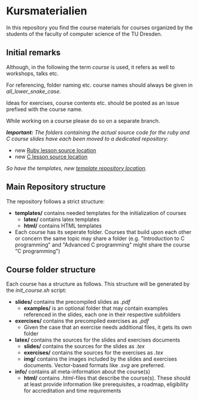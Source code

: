 # Kursmaterialien
In this repository you find the course materials for courses organized by the students of the faculty of computer science of the TU Dresden.


## Initial remarks
Although, in the following the term *course* is used, it refers as well to workshops, talks etc.

For referencing, folder naming etc. course names should always be given in *all_lower_snake_case*.

Ideas for exercises, course contents etc. should be posted as an issue prefixed with the course name.

While working on a course please do so on a separate branch.

_**Important:**
The folders containing the actual source code for the ruby and C course slides have each been moved to a dedicated repository:_
- new [Ruby lesson source location](https://github.com/fsr/ruby-lessons)
- new [C lesson source location](https://github.com/fsr/c-lessons)

_So have the templates, new [template repository location](https://github.com/fsr/lesson-templates)._

## Main Repository structure
The repository follows a strict structure:
* **templates/** contains needed templates for the initialization of courses
  * **latex/** contains latex templates
  * **html/** contains HTML templates
* Each course has its seperate folder. Courses that build upon each other or concern the same topic may share a folder (e.g. "Introduction to C programming" and "Advanced C programming" might share the course "C programming")

## Course folder structure
Each course has a structure as follows. This structure will be generated by the *init_course.sh* script:
* **slides/** contains the precompiled slides as *.pdf*
  * **examples/** is an optional folder that may contain examples referenced in the slides, each one in their respective subfolders
* **exercises/** contains the precompiled exercises as *.pdf*
  * Given the case that an exercise needs additional files, it gets its own folder
* **latex/** contains the sources for the slides and exercises documents
  * **slides/** contains the sources for the slides as *.tex*
  * **exercises/** contains the sources for the exercises as *.tex*
  * **img/** contains the images included by the slides and exercises documents. Vector-based formats like *.svg* are preferred.
* **info/** contains all meta-information about the course(s)
  * **html/** contains *.html*-files that describe the course(s). These should at least provide information like prerequisites, a roadmap, eligibility for accreditation and time requirements
